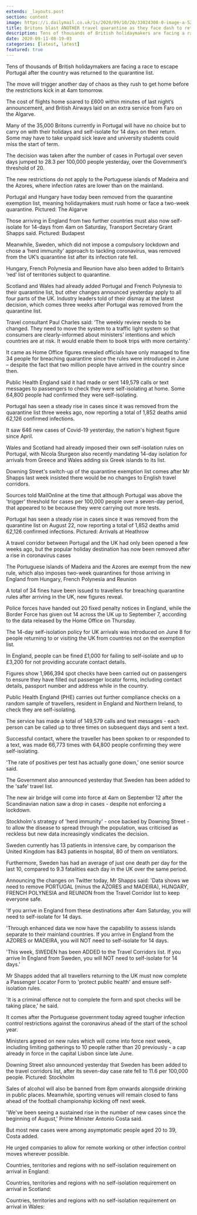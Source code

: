 ```yaml
---
extends: _layouts.post
section: content
image: https://i.dailymail.co.uk/1s/2020/09/10/20/33024308-0-image-a-52_1599765496794.jpg 
title: Britons blast ANOTHER travel quarantine as they face dash to return home from Portugal 
description: Tens of thousands of British holidaymakers are facing a race to escape Portugal after the country was returned to the quarantine list. 
date: 2020-09-11-08-19-03 
categories: [latest, latest] 
featured: true 
--- 
```

Tens of thousands of British holidaymakers are facing a race to escape Portugal after the country was returned to the quarantine list.

The move will trigger another day of chaos as they rush to get home before the restrictions kick in at 4am tomorrow.

The cost of flights home soared to £600 within minutes of last night’s announcement, and British Airways laid on an extra service from Faro on the Algarve. 

Many of the 35,000 Britons currently in Portugal will have no choice but to carry on with their holidays and self-isolate for 14 days on their return. Some may have to take unpaid sick leave and university students could miss the start of term.

The decision was taken after the number of cases in Portugal over seven days jumped to 28.3 per 100,000 people yesterday, over the Government’s threshold of 20.

The new restrictions do not apply to the Portuguese islands of Madeira and the Azores, where infection rates are lower than on the mainland. 

Portugal and Hungary have today been removed from the quarantine exemption list, meaning holidaymakers must rush home or face a two-week quarantine. Pictured: The Algarve

Those arriving in England from two further countries must also now self-isolate for 14-days from 4am on Saturday, Transport Secretary Grant Shapps said. Pictured: Budapest 

Meanwhile, Sweden, which did not impose a compulsory lockdown and chose a ‘herd immunity’ approach to tackling coronavirus, was removed from the UK’s quarantine list after its infection rate fell. 

Hungary, French Polynesia and Reunion have also been added to Britain’s ‘red’ list of territories subject to quarantine.

Scotland and Wales had already added Portugal and French Polynesia to their quarantine list, but other changes announced yesterday apply to all four parts of the UK. Industry leaders told of their dismay at the latest decision, which comes three weeks after Portugal was removed from the quarantine list.

Travel consultant Paul Charles said: ‘The weekly review needs to be changed. They need to move the system to a traffic light system so that consumers are clearly-informed about ministers’ intentions and which countries are at risk. It would enable them to book trips with more certainty.’

It came as Home Office figures revealed officials have only managed to fine 34 people for breaching quarantine since the rules were introduced in June – despite the fact that two million people have arrived in the country since then. 

Public Health England said it had made or sent 149,579 calls or text messages to passengers to check they were self-isolating at home. Some 64,800 people had confirmed they were self-isolating.

Portugal has seen a steady rise in cases since it was removed from the quarantine list three weeks ago, now reporting a total of 1,852 deaths amid 62,126 confirmed infections. 

It saw 646 new cases of Covid-19 yesterday, the nation's highest figure since April.         

Wales and Scotland had already imposed their own self-isolation rules on Portugal, with Nicola Sturgeon also recently mandating 14-day isolation for arrivals from Greece and Wales adding six Greek islands to its list.

Downing Street's switch-up of the quarantine exemption list comes after Mr Shapps last week insisted there would be no changes to English travel corridors.   

Sources told MailOnline at the time that although Portugal was above the 'trigger' threshold for cases per 100,000 people over a seven-day period, that appeared to be because they were carrying out more tests.







Portugal has seen a steady rise in cases since it was removed from the quarantine list on August 22, now reporting a total of 1,852 deaths amid 62,126 confirmed infections. Pictured: Arrivals at Heathrow

A travel corridor between Portugal and the UK had only been opened a few weeks ago, but the popular holiday destination has now been removed after a rise in coronavirus cases

The Portuguese islands of Madeira and the Azores are exempt from the new rule, which also imposes two-week quarantines for those arriving in England from Hungary, French Polynesia and Reunion

A total of 34 fines have been issued to travellers for breaching quarantine rules after arriving in the UK, new figures reveal.

Police forces have handed out 20 fixed penalty notices in England, while the Border Force has given out 14 across the UK up to September 7, according to the data released by the Home Office on Thursday.

The 14-day self-isolation policy for UK arrivals was introduced on June 8 for people returning to or visiting the UK from countries not on the exemption list.

In England, people can be fined £1,000 for failing to self-isolate and up to £3,200 for not providing accurate contact details.

Figures show 1,966,394 spot checks have been carried out on passengers to ensure they have filled out passenger locator forms, including contact details, passport number and address while in the country.

Public Health England (PHE) carries out further compliance checks on a random sample of travellers, resident in England and Northern Ireland, to check they are self-isolating.

The service has made a total of 149,579 calls and text messages - each person can be called up to three times on subsequent days and sent a text.

Successful contact, where the traveller has been spoken to or responded to a text, was made 66,773 times with 64,800 people confirming they were self-isolating.

'The rate of positives per test has actually gone down,' one senior source said.

The Government also announced yesterday that Sweden has been added to the 'safe' travel list.

The new air bridge will come into force at 4am on September 12 after the Scandinavian nation saw a drop in cases - despite not enforcing a lockdown. 

Stockholm's strategy of 'herd immunity' - once backed by Downing Street - to allow the disease to spread through the population, was criticised as reckless but new data increasingly vindicates the decision.

Sweden currently has 13 patients in intensive care, by comparison the United Kingdom has 843 patients in hospital, 80 of them on ventilators.

Furthermore, Sweden has had an average of just one death per day for the last 10, compared to 9.3 fatalities each day in the UK over the same period.

Announcing the changes on Twitter today, Mr Shapps said: 'Data shows we need to remove PORTUGAL (minus the AZORES and MADEIRA), HUNGARY, FRENCH POLYNESIA and REUNION from the Travel Corridor list to keep everyone safe. 

'If you arrive in England from these destinations after 4am Saturday, you will need to self-isolate for 14 days.  

'Through enhanced data we now have the capability to assess islands separate to their mainland countries. If you arrive in England from the AZORES or MADEIRA, you will NOT need to self-isolate for 14 days. 

'This week, SWEDEN has been ADDED to the Travel Corridors list. If you arrive In England from Sweden, you will NOT need to self-isolate for 14 days.'  

Mr Shapps added that all travellers returning to the UK must now complete a Passenger Locator Form to 'protect public health' and ensure self-isolation rules. 

'It is a criminal offence not to complete the form and spot checks will be taking place,' he said.  

It comes after the Portuguese government today agreed tougher infection control restrictions against the coronavirus ahead of the start of the school year. 

Ministers agreed on new rules which will come into force next week, including limiting gatherings to 10 people rather than 20 previously - a cap already in force in the capital Lisbon since late June.

Downing Street also announced yesterday that Sweden has been added to the travel corridors list, after its seven-day case rate fell to 11.6 per 100,000 people. Pictured: Stockholm

Sales of alcohol will also be banned from 8pm onwards alongside drinking in public places. Meanwhile, sporting venues will remain closed to fans ahead of the football championship kicking off next week.

'We've been seeing a sustained rise in the number of new cases since the beginning of August,' Prime Minister Antonio Costa said.

But most new cases were among asymptomatic people aged 20 to 39, Costa added.

He urged companies to allow for remote working or other infection control moves wherever possible. 

Countries, territories and regions with no self-isolation requirement on arrival in England:    

Countries, territories and regions with no self-isolation requirement on arrival in Scotland:    

Countries, territories and regions with no self-isolation requirement on arrival in Wales:   

 

